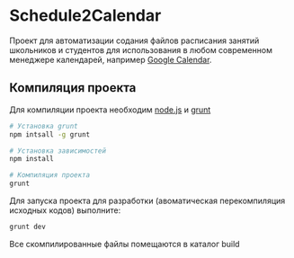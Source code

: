 # Schedule2Calendar #

Проект для автоматизации содания файлов расписания занятий 
школьников и студентов для использования в любом современном
менеджере календарей, например 
[Google Calendar](https://calendar.google.com).

## Компиляция проекта ##

Для компиляции проекта необходим [node.js](https://www.npmjs.com/) и
[grunt](http://gruntjs.com)

```bash
# Установка grunt
npm intsall -g grunt

# Установка зависимостей
npm install

# Компиляция проекта
grunt
```

Для запуска проекта для разработки (авоматическая перекомпиляция 
исходных кодов) выполните: 

```bash
grunt dev
```

Все скомпилированные файлы помещаются в каталог build